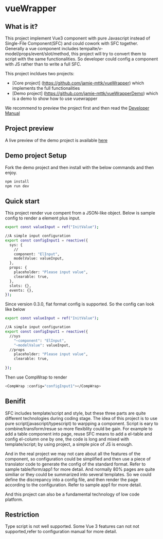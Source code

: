 # vueWrapper

## What is it?

This project implement Vue3 component with pure Javascript instead of Single-File Component(SFC) and could cowork with SFC together.
Generally a vue component includes tempalte/v-model/props/event/slot/method, this project will try to convert them to script with the same functionalities.
So developer could config a component with JS rather than to write a full SFC.

This project incldues two projects:

* [Core project] (https://github.com/jamie-mttk/vueWrapper) which implements the full functionalities
* [Demo project] (https://github.com/jamie-mttk/vueWrapperDemo) which is a demo to show how to use vuewrapper

We recommend to preview the project first and then read the [Developer Manual](https://github.com/jamie-mttk/vueWrapper/blob/master/MANUAL.md)

## Project preview

A live preview of the demo project is available [here](https://mttk.netlify.app/)


## Demo project Setup

Fork the demo project and then install with the below commands and then enjoy.

```sh
npm install
npm run dev
```

## Quick start

This project render vue compent from a JSON-like object.
Below is sample config to render a element plus input.

```sh
export const valueInput = ref("InitValue");

//A simple input configuration
export const configInput1 = reactive({
  sys: {
    //
    component: "ElInput",
    modelValue: valueInput,
  },
  props: {
    placeholder: "Please input value",
    clearable: true,
  },
  slots: {},
  events: {},
});
```

Since version 0.3.0, flat format config is supported. So the config can look like below

```sh
export const valueInput = ref("InitValue");

//A simple input configuration
export const configInput1 = reactive({
  //sys
    "~component": "ElInput",
    "~modelValue": valueInput,
  //props
    placeholder: "Please input value",
    clearable: true,
  
});
```

Then use CompWrap to render

```sh
<CompWrap :config="configInput1"></CompWrap>
```

## Benifit

SFC includes template/script and style, but these three parts are quite different technologies during coding stage.
The idea of this project is to use pure script(javascript/typescript) to warpping a component. Script is eary to combine/transform/resue so more flexiblity could be gain. For example to add a table component into page, reuse SFC means to add a el-table and config el-column one by one, the code is long and mixed with template/script; by using project, a simple pice of JS is enough.

And in the real project we may not care about all the features of the component, so configuration could be simplified and then use a piece of translator code to generate the config of the standard format. Refer to sample table/form/app1 for more detail. 
And normally 80% pages are quite similiar or they could be summarized into several templates. So we could define the discrepancy into a config file, and then render the page according to the configuration. Refer to sample app1 for more detail.

And this project can also be a fundamental technology of low code platform.

## Restriction

Type script is not well supported.
Some Vue 3 features can not not supported,refer to configuration manual for more detail.
